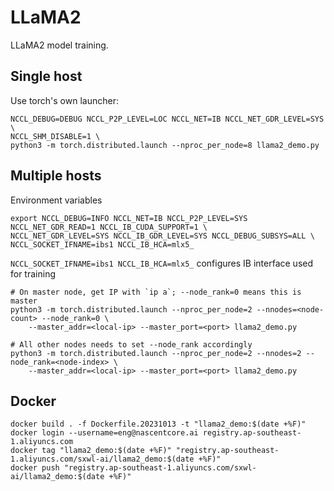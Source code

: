 # LLaMA2

LLaMA2 model training.

## Single host

Use torch's own launcher:
```
NCCL_DEBUG=DEBUG NCCL_P2P_LEVEL=LOC NCCL_NET=IB NCCL_NET_GDR_LEVEL=SYS \
NCCL_SHM_DISABLE=1 \
python3 -m torch.distributed.launch --nproc_per_node=8 llama2_demo.py
```

## Multiple hosts

Environment variables
```shell
export NCCL_DEBUG=INFO NCCL_NET=IB NCCL_P2P_LEVEL=SYS NCCL_NET_GDR_READ=1 NCCL_IB_CUDA_SUPPORT=1 \
NCCL_NET_GDR_LEVEL=SYS NCCL_IB_GDR_LEVEL=SYS NCCL_DEBUG_SUBSYS=ALL \
NCCL_SOCKET_IFNAME=ibs1 NCCL_IB_HCA=mlx5_
```

`NCCL_SOCKET_IFNAME=ibs1 NCCL_IB_HCA=mlx5_` configures IB interface used for training

```
# On master node, get IP with `ip a`; --node_rank=0 means this is master
python3 -m torch.distributed.launch --nproc_per_node=2 --nnodes=<node-count> --node_rank=0 \
    --master_addr=<local-ip> --master_port=<port> llama2_demo.py

# All other nodes needs to set --node_rank accordingly
python3 -m torch.distributed.launch --nproc_per_node=2 --nnodes=2 --node_rank=<node-index> \
    --master_addr=<local-ip> --master_port=<port> llama2_demo.py
```

## Docker
```shell
docker build . -f Dockerfile.20231013 -t "llama2_demo:$(date +%F)"
docker login --username=eng@nascentcore.ai registry.ap-southeast-1.aliyuncs.com
docker tag "llama2_demo:$(date +%F)" "registry.ap-southeast-1.aliyuncs.com/sxwl-ai/llama2_demo:$(date +%F)"
docker push "registry.ap-southeast-1.aliyuncs.com/sxwl-ai/llama2_demo:$(date +%F)"
```

